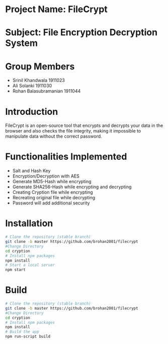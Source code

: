 # Project Name: FileCrypt

# Subject: File Encryption Decryption System

# Group Members
- Srinil Khandwala 1911023
- Ali Solanki 1911030
- Rohan Balasubramanian 1911044

# Introduction
FileCrypt is an open-source tool that encrypts and decrypts your data in the browser and also checks the file integrity, making it impossible to manipulate data without the correct password.

# Functionalities Implemented
- Salt and Hash Key
- Encryption/Decryption with AES
- Generate MD5-Hash while encrypting
- Generate SHA256-Hash while encrypting and decrypting
- Creating Cryption file while encrypting
- Recreating original file while decrypting
- Password will add additional security


# Installation

```sh
# Clone the repository (stable branch)
git clone -b master https://github.com/brohan2001/filecrypt
#Change Directory
cd cryption
# Install npm packages
npm install
# Start a local server
npm start
```

# Build

```sh
# Clone the repository (stable branch)
git clone -b master https://github.com/brohan2001/filecrypt
#Change Directory
cd cryption
# Install npm packages
npm install
# Build the app 
npm run-script build
```
